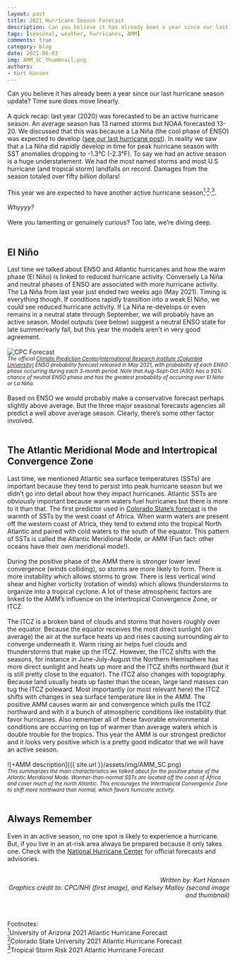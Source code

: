 ```yaml
---
layout: post
title: 2021 Hurricane Season Forecast
description: Can you believe it has already been a year since our last hurricane season update? Time sure does move linearly.
tags: [seasonal, weather, hurricanes, AMM]
comments: true
category: blog
date: 2021-06-03
img: AMM_SC_thumbnail.png
authors: 
- Kurt Hansen
---
```


Can you believe it has already been a year since our last hurricane season update? Time sure does move linearly.
<br><br>
A quick recap: last year (2020) was forecasted to be an active hurricane season. An average season has 13 named storms but NOAA forecasted 13-20. We discussed that this was because a La Niña (the cool phase of ENSO) was expected to develop ([see our last hurricane post](https://seasonedchaos.github.io/Forecasting-Hurricanes-Beyond-Weather/)). In reality we saw that a La Niña did rapidly develop in time for peak hurricane season with SST anomalies dropping to -1.3°C (-2.3°F). To say we had an active season is a huge understatement. We had the most named storms and most U.S hurricane (and tropical storm) landfalls on record. Damages from the season totaled over fifty <i>billion</i> dollars!
<br><br>
This year we are expected to have another active hurricane season[<sup>1</sup>](https://has.arizona.edu/sites/default/files/april_2021_tropical_cyclone_forecast.pdf)<sup>,</sup>[<sup>2</sup>](https://tropical.colostate.edu/forecasting.html)<sup>,</sup>[<sup>3</sup>](https://www.tropicalstormrisk.com/docs/TSRATLForecastApr2021.pdf).
<br><br>
<i>Whyyyy?</i>
<br><br> 
Were you lamenting or genuinely curious? Too late, we’re diving deep.
<br><br>
<h2>El Niño</h2>

Last time we talked about ENSO and Atlantic hurricanes and how the warm phase (El Niño) is linked to reduced hurricane activity. Conversely La Niña and neutral phases of ENSO are associated with more hurricane activity. The La Niña from last year just ended two weeks ago (May 2021). Timing is everything though. If conditions rapidly transition into a weak El Niño, we could see reduced hurricane activity. If La Niña re-develops or even remains in a neutral state through September, we will probably have an active season. Model outputs (see below) suggest a neutral ENSO state for late summer/early fall, but this year the models aren’t in very good agreement.
<br><br>
![CPC Forecast](https://iri.columbia.edu/wp-content/uploads/2021/05/figure1.png)
<br><sub><i>The official [Climate Prediction Center](https://www.cpc.ncep.noaa.gov/products/analysis_monitoring/enso_advisory/ensodisc.shtml)/[International Research Institute (Columbia University)](https://iri.columbia.edu/our-expertise/climate/forecasts/enso/current/?enso_tab=enso-cpc_plume) ENSO probability forecast released in May 2021, with probability of each ENSO phase occurring during each 3-month period. Note that Aug-Sept-Oct (ASO) has a 50% chance of neutral ENSO phase and has the greatest probability of occurring over El Niño or La Niña.</i></sub>
<br><br>
Based on ENSO we would probably make a conservative forecast perhaps slightly above average. But the three major seasonal forecasts agencies all predict a well above average season. Clearly, there’s some other factor involved. 
<br><br>
<h2>The Atlantic Meridional Mode and Intertropical Convergence Zone</h2>

Last time, we mentioned Atlantic sea surface temperatures (SSTs) are important because they tend to persist into peak hurricane season but we didn’t go into detail about how they impact hurricanes. Atlantic SSTs are obviously important because warm waters fuel hurricanes but there is more to it than that. The first predictor used in [Colorado State’s forecast](https://tropical.colostate.edu/forecasting.html) is the warmth of SSTs by the west coast of Africa. When warm waters are present off the western coast of Africa, they tend to extend into the tropical North Atlantic and paired with cold waters to the south of the equator. This pattern of SSTs is called the Atlantic Meridional Mode, or AMM (Fun fact: other oceans have their own meridional mode!). 
<br><br>
During the positive phase of the AMM there is stronger lower level convergence (winds colliding), so storms are more likely to form.  There is more instability which allows storms to grow. There is less vertical wind shear and higher vorticity (rotation of winds) which allows thunderstorms to organize into a tropical cyclone. A lot of these atmospheric factors are linked to the AMM’s influence on the Intertropical Convergence Zone, or ITCZ.
<br><br>
The ITCZ is a broken band of clouds and storms that hovers roughly over the equator. Because the equator receives the most direct sunlight (on average) the air at the surface heats up and rises causing surrounding air to converge underneath it. Warm rising air helps fuel clouds and thunderstorms that make up the ITCZ.  However, the ITCZ shifts with the seasons, for instance in June-July-August the Northern Hemisphere has more direct sunlight and heats up more and the ITCZ shifts northward (but it is still pretty close to the equator). The ITCZ also changes with topography. Because land usually heats up faster than the ocean, large land masses can tug the ITCZ poleward.  Most importantly (or most relevant here) the ITCZ shifts with changes in sea surface temperature like in the AMM. The positive AMM causes warm air and convergence which pulls the ITCZ northward and with it a bunch of atmospheric conditions like instability that favor hurricanes. Also remember all of these favorable environmental conditions are occurring on top of warmer than average waters which is double trouble for the tropics. This year the AMM is our strongest predictor and it looks very positive which is a pretty good indicator that we will have an active season.
<br><br>
![+AMM description]({{ site.url }}/assets/img/AMM_SC.png)
<br><sub><i>This summarizes the main characteristics we talked about for the positive phase of the Atlantic Meridional Mode. Warmer-than-normal SSTs are located off the coast of Africa and cover much of the north Atlantic. This encourages the Intertropical Convergence Zone to shift more northward than normal, which favors hurricane activity.</i></sub>
<br><br>
<h2>Always Remember</h2>

Even in an active season, no one spot is likely to experience a hurricane. But, if you live in an at-risk area always be prepared because it only takes one. Check with the [National Hurricane Center](https://www.nhc.noaa.gov/) for official forecasts and advisories. 
<br><br>
<div style="text-align: right"><i> Written by: Kurt Hansen</i></div>
<div style="text-align: right"><i> Graphics credit to: CPC/NHI (first image), and Kelsey Malloy (second image and thumbnail)</i></div>

<br><br>
Footnotes:
<br>
[<sup>1</sup>](https://has.arizona.edu/sites/default/files/april_2021_tropical_cyclone_forecast.pdf)University of Arizona 2021 Atlantic Hurricane Forecast
<br>
[<sup>2</sup>](https://tropical.colostate.edu/forecasting.html)Colorado State University 2021 Atlantic Hurricane Forecast
<br>
[<sup>3</sup>](https://www.tropicalstormrisk.com/docs/TSRATLForecastApr2021.pdf)Tropical Storm Risk 2021 Atlantic Hurricane Forecast



